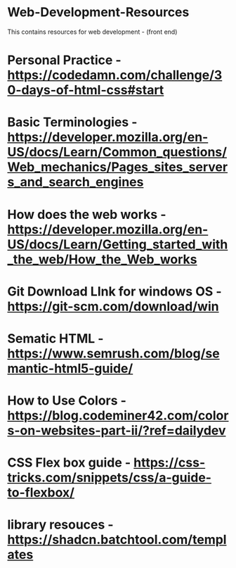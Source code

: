 # Web-Development-Resources
This contains resources for web development - (front end)

# Personal Practice  - https://codedamn.com/challenge/30-days-of-html-css#start
# Basic Terminologies - https://developer.mozilla.org/en-US/docs/Learn/Common_questions/Web_mechanics/Pages_sites_servers_and_search_engines
# How does the web works - https://developer.mozilla.org/en-US/docs/Learn/Getting_started_with_the_web/How_the_Web_works
# Git Download LInk for windows OS - https://git-scm.com/download/win
# Sematic HTML - https://www.semrush.com/blog/semantic-html5-guide/
# How to Use Colors - https://blog.codeminer42.com/colors-on-websites-part-ii/?ref=dailydev
# CSS Flex box guide - https://css-tricks.com/snippets/css/a-guide-to-flexbox/
# library resouces - https://shadcn.batchtool.com/templates

